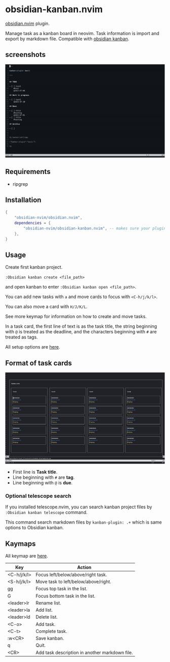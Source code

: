 # obsidian-kanban.nvim
[obsidian.nvim](https://github.com/obsidian-nvim/obsidian.nvim) plugin.

Manage task as a kanban board in neovim.
Task information is import and export by markdown file.
Compatible with [obsidian kanban](https://github.com/mgmeyers/obsidian-kanban).

## screenshots
![demo](./doc/demo.gif)

## Requirements
- ripgrep

## Installation
```lua
{
    "obsidian-nvim/obsidian.nvim",
	dependencies = {
		"obsidian-nvim/obsidian-kanban.nvim", -- makes sure your plugin loads first
	},
}
```

## Usage
Create first kanban project.

`:Obsidian kanban create <file_path>`

and open kanban to enter `:Obsidian kanban open <file_path>`.

You can add new tasks with `a` and move cards to focus with `<C-h/j/k/l>`.

You can also move a card with `H/J/K/L`.

See more keymap for information on how to create and move tasks.

In a task card, the first line of text is as the task title, the string beginning with `@` is treated as the deadline, and the characters beginning with `#` are treated as tags.

All setup options are [here](./lua/kanban/ops.lua).

## Format of task cards
![img](./doc/img_kanban2.png)
- First line is **Task title**.
- Line beginning with `#` are **tag**.
- Line beginning with `@` is **due**.

### Optional telescope search
If you installed telescope.nvim, you can search kanban project files by `:Obsidian kanban telescope` command.

This command search markdown files by `kanban-plugin: .+` which is same options to Obsidian kanban.


## Kaymaps
All keymap are [here](./lua/kanban/keymap.lua).

| Key          | Action                                         |
|--------------|------------------------------------------------|
| <C-h/j/k/l>  | Focus left/below/above/right task.             |
| <S-h/j/k/l>  | Move task to left/below/above/right.           |
| gg           | Focus top task in the list.                    |
| G            | Focus bottom task in the list.                 |
| \<leader\>lr | Rename list.                                   |
| \<leader\>la | Add list.                                      |
| \<leader\>ld | Delete list.                                   |
| \<C-o\>      | Add task.                                      |
| \<C-t\>      | Complete task.                                 |
| :w\<CR\>     | Save kanban.                                   |
| q            | Quit.                                          |
| \<CR\>       | Add task description in another markdown file. |
